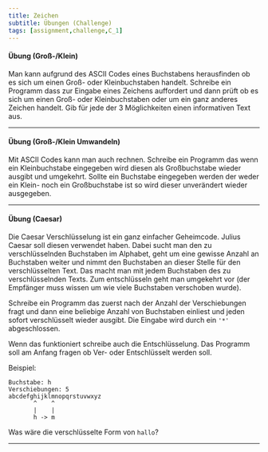 ```yaml
---
title: Zeichen
subtitle: Übungen (Challenge)
tags: [assignment,challenge,C_1]
---
```


#### Übung (Groß-/Klein)

Man kann aufgrund des ASCII Codes eines Buchstabens herausfinden ob es sich um einen Groß- oder Kleinbuchstaben handelt. Schreibe ein Programm dass zur Eingabe eines Zeichens auffordert und dann prüft ob es sich um einen Groß- oder Kleinbuchstaben oder um ein ganz anderes Zeichen handelt. Gib für jede der 3 Möglichkeiten einen informativen Text aus.

------

#### Übung (Groß-/Klein Umwandeln)

Mit ASCII Codes kann man auch rechnen. Schreibe ein Programm das wenn ein Kleinbuchstabe eingegeben wird diesen als Großbuchstabe wieder ausgibt und umgekehrt. Sollte ein Buchstabe eingegeben werden der weder ein Klein- noch ein Großbuchstabe ist so wird dieser unverändert wieder ausgegeben.

------

#### Übung (Caesar)

Die Caesar Verschlüsselung ist ein ganz einfacher Geheimcode. Julius Caesar soll diesen verwendet haben. Dabei sucht man den zu verschlüsselnden Buchstaben im Alphabet, geht um eine gewisse Anzahl an Buchstaben weiter und nimmt den Buchstaben an dieser Stelle für den verschlüsselten Text. Das macht man mit jedem Buchstaben des zu verschlüsselnden Texts. Zum entschlüsseln geht man umgekehrt vor (der Empfänger muss wissen um wie viele Buchstaben verschoben wurde).

Schreibe ein Programm das zuerst nach der Anzahl der Verschiebungen fragt und dann eine beliebige Anzahl von Buchstaben einliest und jeden sofort verschlüsselt wieder ausgibt. Die Eingabe wird durch ein `'*'` abgeschlossen.

Wenn das funktioniert schreibe auch die Entschlüsselung. Das Programm soll am Anfang fragen ob Ver- oder Entschlüsselt werden soll.

Beispiel:

```
Buchstabe: h
Verschiebungen: 5
abcdefghijklmnopqrstuvwxyz
       ^    ^
       |    |
       h -> m
```

Was wäre die verschlüsselte Form von `hallo`?

---
